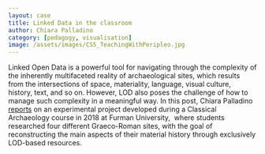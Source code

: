 ```yaml
---
layout: case
title: Linked Data in the classroom
author: Chiara Palladino
category: [pedagogy, visualisation]
image: /assets/images/CS5_TeachingWithPeripleo.jpg 
---
```


Linked Open Data is a powerful tool for navigating through the complexity of the inherently multifaceted reality of archaeological sites,
which results from the intersections of space, materiality, language, visual culture, history, text, and so on.
However, LOD also poses the challenge of how to manage such complexity in a meaningful way.
In this post, Chiara Palladino <a href="https://medium.com/pelagios/linked-open-data-to-navigate-the-past-using-peripleo-in-class-4286b3089bf3">reports</a> on an experimental project developed during a Classical Archaeology course in 2018 at Furman University, 
where students researched four different Graeco-Roman sites, with the goal of reconstructing the main aspects of their material history
through exclusively LOD-based resources.
